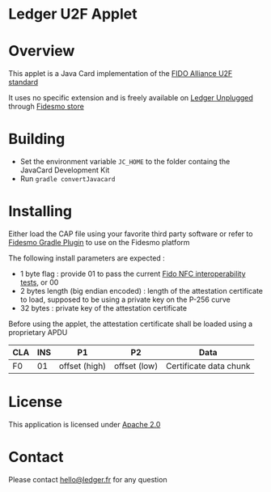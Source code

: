 Ledger U2F Applet
=================

# Overview

This applet is a Java Card implementation of the [FIDO Alliance U2F standard](https://fidoalliance.org/)

It uses no specific extension and is freely available on [Ledger Unplugged](https://www.ledgerwallet.com/products/6-ledger-unplugged) through [Fidesmo store](http://www.fidesmo.com/apps/4f97a2e9)

# Building 

  - Set the environment variable `JC_HOME` to the folder containg the JavaCard Development Kit 
  - Run `gradle convertJavacard`

# Installing 

Either load the CAP file using your favorite third party software or refer to [Fidesmo Gradle Plugin](https://github.com/fidesmo/gradle-javacard) to use on the Fidesmo platform

 
The following install parameters are expected : 

  - 1 byte flag : provide 01 to pass the current [Fido NFC interoperability tests](https://github.com/google/u2f-ref-code/tree/master/u2f-tests), or 00 
  - 2 bytes length (big endian encoded) : length of the attestation certificate to load, supposed to be using a private key on the P-256 curve 
  - 32 bytes : private key of the attestation certificate 

Before using the applet, the attestation certificate shall be loaded using a proprietary APDU 

| CLA | INS | P1            | P2           | Data                    |
| --- | --- | ------------- | ------------ | ----------------------- |
| F0  | 01  | offset (high) | offset (low) | Certificate data chunk  | 

# License

This application is licensed under [Apache 2.0](http://www.apache.org/licenses/LICENSE-2.0)

# Contact

Please contact hello@ledger.fr for any question

